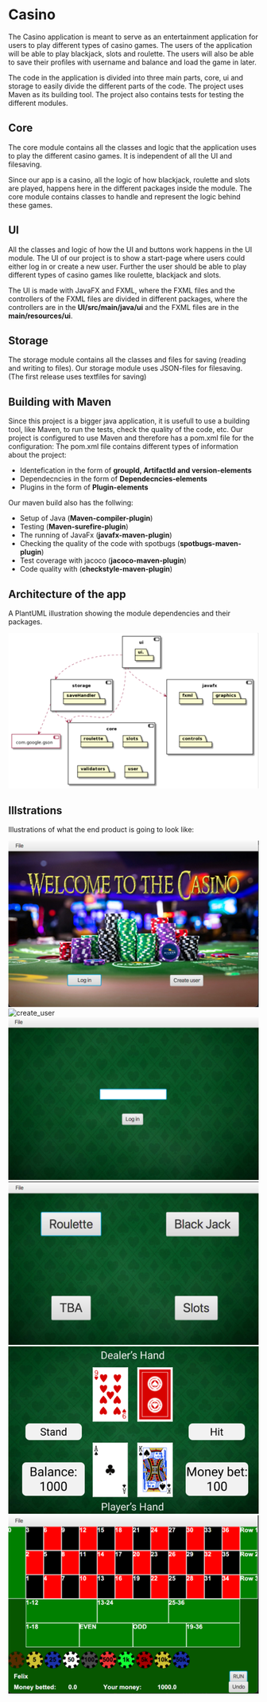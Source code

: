 # Casino
The Casino application is meant to serve as an entertainment application for users to play different types of casino games. The users of the application will be able to play blackjack, slots and roulette. The users will also be able to save their profiles with username and balance and load the game in later. 

The code in the application is divided into three main parts, core, ui and storage to easily divide the different parts of the code. The project uses Maven as its building tool. The project also contains tests for testing the different modules. 

## Core
The core module contains all the classes and logic that the application uses to play the different casino games. It is independent of all the UI and filesaving. 

Since our app is a casino, all the logic of how blackjack, roulette and slots are played, happens here in the different packages inside the module. The core module contains classes to handle and represent the logic behind these games.

## UI
All the classes and logic of how the UI and buttons work happens in the UI module.  The UI of our project is to show a start-page where users could either log in or create a new user. Further the user should be able to play different types of casino games like roulette, blackjack and slots. 

The UI is made with JavaFX and FXML, where the FXML files and the controllers of the FXML files are divided in different packages, where the controllers are in the **UI/src/main/java/ui** and the FXML files are in the **main/resources/ui**.

## Storage
The storage module contains all the classes and files for saving (reading and writing to files). Our storage module uses JSON-files for filesaving. (The first release uses textfiles for saving)

## Building with Maven
Since this project is a bigger java application, it is usefull to use a building tool, like Maven, to run the tests, check the quality of the code, etc. Our project is configured to use Maven and therefore has a pom.xml file for the configuration: 
The pom.xml file contains different types of information about the project:
- Identefication in the form of **groupId, ArtifactId and version-elements**
- Dependecncies in the form of **Dependecncies-elements**
- Plugins in the form of **Plugin-elements**

Our maven build also has the follwing:
- Setup of Java (**Maven-compiler-plugin**)
- Testing (**Maven-surefire-plugin**)
- The running of JavaFx (**javafx-maven-plugin**)
- Checking the quality of the code with spotbugs (**spotbugs-maven-plugin**)
- Test coverage with jacoco (**jacoco-maven-plugin**)
- Code quality with (**checkstyle-maven-plugin**)


## Architecture of the app

A PlantUML illustration showing the module dependencies and their packages.

![appDependencies](docs/Images/appDependencies.png)

## Illstrations
Illustrations of what the end product is going to look like:

![start](docs/Images/MainMenu.png)
![create_user](docs/Imagess/CreateUser.png)
![log_in](docs/Images/LogIn.png)
![choose_game](docs/Images/Lobby.png)
![blackjack](docs/Images/BlackJack.png)
![roulette](docs/Images/Roulette.png)




